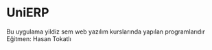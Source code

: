 UniERP
======

Bu uygulama yildiz sem web yazılım kurslarında yapılan programlarıdır
 Eğitmen: Hasan Tokatlı
